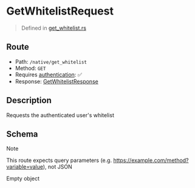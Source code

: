 # GetWhitelistRequest
> Defined in [get_whitelist.rs](../../../../../interface/src/interface/routes/native/get_whitelist.rs)

## Route
- Path: `/native/get_whitelist`
- Method: `GET`
- Requires [authentication](../../../../Flows/Authentication%20Flow.md): ✅
- Response: [GetWhitelistResponse](GetWhitelistResponse.md)

## Description
Requests the authenticated user's whitelist

## Schema
> [!NOTE]
> This route expects query parameters (e.g. https://example.com/method?variable=value), not JSON

Empty object

